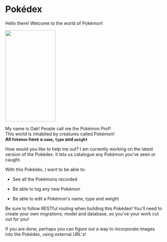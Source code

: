 # Pokédex

Hello there! Welcome to the world of Pokémon!

<img src="https://upload.wikimedia.org/wikipedia/commons/c/c2/Professor_Oak.png" width="160" height="290">

My name is Oak! People call me the Pokémon Prof!  
This world is inhabited by creatures called Pokémon!  
**All `Pokémon` have a `name`, `type` and `weight`**

How would you like to help me out? I am currently working on the latest version of the Pokédex. It lets us catalogue any Pokémon you've seen or caught.

With this Pokédex, I want to be able to:

* See all the Pokémons recorded

* Be able to log any new Pokémon

* Be able to edit a Pokémon's name, type and weight

Be sure to follow RESTful routing when building this Pokédex! You'll need to create your own migrations, model and database, so you've your work cut out for you!

If you are done, perhaps you can figure out a way to incorporate images into the Pokédex, using external URL's!
